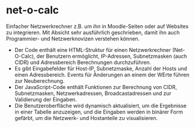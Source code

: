 # net-o-calc
Einfacher Netzwerkrechner z.B. um ihn in Moodle-Seiten oder auf Websites zu integrieren. Mit Absicht sehr ausführlich geschrieben, damit ihn auch Programmier- und Netzwerknovizen verstehen können.
* Der Code enthält eine HTML-Struktur für einen Netzwerkrechner (Net-O-Calc), der Benutzern ermöglicht, IP-Adressen, Subnetzmasken (auch CIDR) und Adressbereich Berechnungen durchzuführen.
* Es gibt Eingabefelder für Host-IP, Subnetzmaske, Anzahl der Hosts und einen Adressbereich. Events für Änderungen an einem der WErte führen zur Neuberechnung.
* Der JavaScript-Code enthält Funktionen zur Berechnung von CIDR, Subnetzmasken, Netzwerkadressen, Broadcastadressen und zur Validierung der Eingaben.
* Die Benutzeroberfläche wird dynamisch aktualisiert, um die Ergebnisse in einer Tabelle anzuzeigen, und die Eingaben werden in binärer Form gefärbt, um die Netzwerk- und Hostanteile zu visualisieren.

